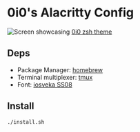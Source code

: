 # 0i0's Alacritty Config
![Screen](https://i.imgur.com/rcAh23j.png)
 showcasing [0i0 zsh theme](https://github.com/0i0/0i0.zsh-theme)
## Deps

- Package Manager: [homebrew](https://brew.sh/)
- Terminal multiplexer: [tmux](https://github.com/tmux/tmux)
- Font: [iosveka SS08](https://github.com/be5invis/Iosevka)

## Install
```
./install.sh
```